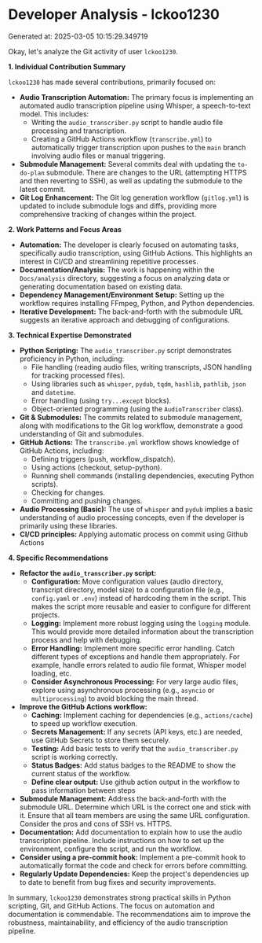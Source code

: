 # Developer Analysis - lckoo1230
Generated at: 2025-03-05 10:15:29.349719

Okay, let's analyze the Git activity of user `lckoo1230`.

**1. Individual Contribution Summary**

`lckoo1230` has made several contributions, primarily focused on:

*   **Audio Transcription Automation:**  The primary focus is implementing an automated audio transcription pipeline using Whisper, a speech-to-text model. This includes:
    *   Writing the `audio_transcriber.py` script to handle audio file processing and transcription.
    *   Creating a GitHub Actions workflow (`transcribe.yml`) to automatically trigger transcription upon pushes to the `main` branch involving audio files or manual triggering.
*   **Submodule Management:**  Several commits deal with updating the `to-do-plan` submodule.  There are changes to the URL (attempting HTTPS and then reverting to SSH), as well as updating the submodule to the latest commit.
*   **Git Log Enhancement:** The Git log generation workflow (`gitlog.yml`) is updated to include submodule logs and diffs, providing more comprehensive tracking of changes within the project.

**2. Work Patterns and Focus Areas**

*   **Automation:** The developer is clearly focused on automating tasks, specifically audio transcription, using GitHub Actions. This highlights an interest in CI/CD and streamlining repetitive processes.
*   **Documentation/Analysis:**  The work is happening within the `Docs/analysis` directory, suggesting a focus on analyzing data or generating documentation based on existing data.
*   **Dependency Management/Environment Setup:** Setting up the workflow requires installing FFmpeg, Python, and Python dependencies.
*   **Iterative Development:**  The back-and-forth with the submodule URL suggests an iterative approach and debugging of configurations.

**3. Technical Expertise Demonstrated**

*   **Python Scripting:**  The `audio_transcriber.py` script demonstrates proficiency in Python, including:
    *   File handling (reading audio files, writing transcripts, JSON handling for tracking processed files).
    *   Using libraries such as `whisper`, `pydub`, `tqdm`, `hashlib`, `pathlib`, `json` and `datetime`.
    *   Error handling (using `try...except` blocks).
    *   Object-oriented programming (using the `AudioTranscriber` class).
*   **Git & Submodules:** The commits related to submodule management, along with modifications to the Git log workflow, demonstrate a good understanding of Git and submodules.
*   **GitHub Actions:** The `transcribe.yml` workflow shows knowledge of GitHub Actions, including:
    *   Defining triggers (push, workflow_dispatch).
    *   Using actions (checkout, setup-python).
    *   Running shell commands (installing dependencies, executing Python scripts).
    *   Checking for changes.
    *   Committing and pushing changes.
*   **Audio Processing (Basic):** The use of `whisper` and `pydub` implies a basic understanding of audio processing concepts, even if the developer is primarily using these libraries.
*   **CI/CD principles:** Applying automatic process on commit using Github Actions

**4. Specific Recommendations**

*   **Refactor the `audio_transcriber.py` script:**
    *   **Configuration:**  Move configuration values (audio directory, transcript directory, model size) to a configuration file (e.g., `config.yaml` or `.env`) instead of hardcoding them in the script.  This makes the script more reusable and easier to configure for different projects.
    *   **Logging:** Implement more robust logging using the `logging` module.  This would provide more detailed information about the transcription process and help with debugging.
    *   **Error Handling:** Implement more specific error handling.  Catch different types of exceptions and handle them appropriately.  For example, handle errors related to audio file format, Whisper model loading, etc.
    *   **Consider Asynchronous Processing:** For very large audio files, explore using asynchronous processing (e.g., `asyncio` or `multiprocessing`) to avoid blocking the main thread.
*   **Improve the GitHub Actions workflow:**
    *   **Caching:** Implement caching for dependencies (e.g., `actions/cache`) to speed up workflow execution.
    *   **Secrets Management:**  If any secrets (API keys, etc.) are needed, use GitHub Secrets to store them securely.
    *   **Testing:** Add basic tests to verify that the `audio_transcriber.py` script is working correctly.
    *   **Status Badges:** Add status badges to the README to show the current status of the workflow.
    *   **Define clear output:** Use github action output in the workflow to pass information between steps
*   **Submodule Management:**  Address the back-and-forth with the submodule URL. Determine which URL is the correct one and stick with it.  Ensure that all team members are using the same URL configuration. Consider the pros and cons of SSH vs. HTTPS.
*   **Documentation:**  Add documentation to explain how to use the audio transcription pipeline.  Include instructions on how to set up the environment, configure the script, and run the workflow.
*   **Consider using a pre-commit hook:** Implement a pre-commit hook to automatically format the code and check for errors before committing.
*   **Regularly Update Dependencies:**  Keep the project's dependencies up to date to benefit from bug fixes and security improvements.

In summary, `lckoo1230` demonstrates strong practical skills in Python scripting, Git, and GitHub Actions. The focus on automation and documentation is commendable. The recommendations aim to improve the robustness, maintainability, and efficiency of the audio transcription pipeline.
